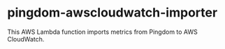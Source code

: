 # pingdom-awscloudwatch-importer
This AWS Lambda function imports metrics from Pingdom to AWS CloudWatch.

